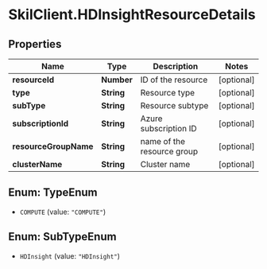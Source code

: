 # SkilClient.HDInsightResourceDetails

## Properties
Name | Type | Description | Notes
------------ | ------------- | ------------- | -------------
**resourceId** | **Number** | ID of the resource | [optional] 
**type** | **String** | Resource type | [optional] 
**subType** | **String** | Resource subtype | [optional] 
**subscriptionId** | **String** | Azure subscription ID | [optional] 
**resourceGroupName** | **String** | name of the resource group | [optional] 
**clusterName** | **String** | Cluster name | [optional] 


<a name="TypeEnum"></a>
## Enum: TypeEnum


* `COMPUTE` (value: `"COMPUTE"`)




<a name="SubTypeEnum"></a>
## Enum: SubTypeEnum


* `HDInsight` (value: `"HDInsight"`)




